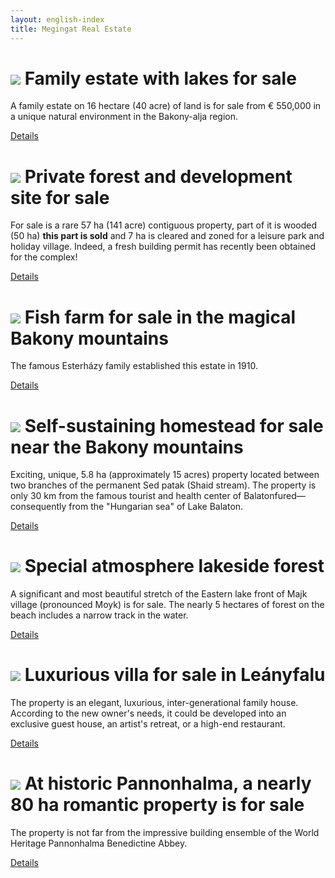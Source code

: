 ```yaml
---
layout: english-index
title: Megingat Real Estate
---
```


# ![](http://i.imgur.com/OFNAOMq.jpg) Family estate with lakes for sale

A family estate on 16 hectare (40 acre) of land is for sale from € 550,000 in a unique natural environment in the Bakony-alja region.

[Details](/for-sale/family-estate)


# ![](http://i.imgur.com/gIYG2l7.jpg) Private forest and development site for sale

For sale is a rare 57 ha (141 acre) contiguous property, part of it is wooded (50 ha) **this part is sold** and 7 ha is cleared and zoned for a leisure park and holiday village.
Indeed, a fresh building permit has recently been obtained for the complex!

[Details](/for-sale/development-site)


# ![](http://i.imgur.com/CZ8Wz2E.jpg) Fish farm for sale in the magical Bakony mountains

The famous Esterházy family established this estate in 1910.

[Details](/for-sale/fish-farm)


# ![](http://i.imgur.com/cHwgdIm.jpg) Self-sustaining homestead for sale near the Bakony mountains

Exciting, unique, 5.8 ha (approximately 15 acres) property located between two branches of the permanent
Sed patak (Shaid stream). The property is only 30 km from the famous tourist and health center of
Balatonfured—consequently from the "Hungarian sea" of Lake Balaton.

[Details](/for-sale/mill)


# ![](http://i.imgur.com/EBvtfTD.jpg) Special atmosphere lakeside forest

A significant and most beautiful stretch of the Eastern lake front of Majk village (pronounced Moyk) is for sale.
The nearly 5 hectares of forest on the beach includes a narrow track in the water.

[Details](/for-sale/majk-forest)


# ![](http://i.imgur.com/8MmaJiO.jpg) Luxurious villa for sale in Leányfalu

The property is an elegant, luxurious, inter-generational family house.
According to the new owner's needs, it could be developed into an exclusive guest house, an artist's retreat, or a high-end restaurant.

[Details](/for-sale/leanyfalu)


# ![](http://i.imgur.com/J4m9gPe.jpg) At historic Pannonhalma, a nearly 80 ha romantic property is for sale

The property is not far from the impressive building ensemble of the World Heritage Pannonhalma Benedictine Abbey.

[Details](/for-sale/pannonhalma)

